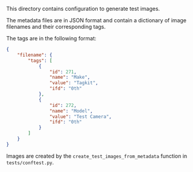 This directory contains configuration to generate test images.

The metadata files are in JSON format and contain a dictionary of image filenames
and their corresponding tags.

The tags are in the following format:

```json
{
    "filename": {
        "tags": [
            {
                "id": 271,
                "name": "Make",
                "value": "Tagkit",
                "ifd": "0th"
            },
            {
                "id": 272,
                "name": "Model",
                "value": "Test Camera",
                "ifd": "0th"
            }
        ]
    }
}
```

Images are created by the `create_test_images_from_metadata` function in
`tests/conftest.py`.
